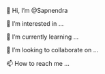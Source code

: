 👋 Hi, I’m @Sapnendra

👀 I’m interested in ...

🌱 I’m currently learning ...

💞️ I’m looking to collaborate on ...

📫 How to reach me ...
